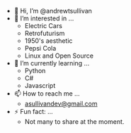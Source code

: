 - 👋 Hi, I’m @andrewtsullivan
- 👀 I’m interested in ...
  - Electric Cars
  - Retrofuturism
  - 1950's aesthetic
  - Pepsi Cola
  - Linux and Open Source
- 🌱 I’m currently learning ...
  - Python
  - C#
  - Javascript
- 📫 How to reach me ...
  - asullivandev@gmail.com
- ⚡ Fun fact: ...
  - Not many to share at the moment.  

<!---
andrewtsullivan/andrewtsullivan is a ✨ special ✨ repository because its `README.md` (this file) appears on your GitHub profile.
You can click the Preview link to take a look at your changes.
--->
